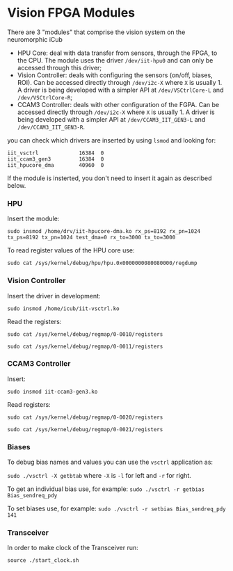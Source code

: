 # Vision FPGA Modules

There are 3 "modules" that comprise the vision system on the neuromorphic iCub
  - HPU Core: deal with data transfer from sensors, through the FPGA, to the CPU. The module uses the driver `/dev/iit-hpu0` and can only be accessed through this driver;
  - Vision Controller: deals with configuring the sensors (on/off, biases, ROI). Can be accessed directly through `/dev/i2c-X` where `X` is usually 1. A driver is being developed with a simpler API at `/dev/VSCtrlCore-L` and `/dev/VSCtrlCore-R`;
  - CCAM3 Controller: deals with other configuration of the FGPA. Can be accessed directly through `/dev/i2c-X` where `X` is usually 1. A driver is being developed with a simpler API at `/dev/CCAM3_IIT_GEN3-L` and `/dev/CCAM3_IIT_GEN3-R`.

you can check which drivers are inserted by using `lsmod` and looking for:

```
iit_vsctrl             16384  0
iit_ccam3_gen3         16384  0
iit_hpucore_dma        40960  0
```

If the module is insterted, you don't need to insert it again as described below.

### HPU

Insert the module:

`sudo insmod /home/drv/iit-hpucore-dma.ko rx_ps=8192 rx_pn=1024 tx_ps=8192 tx_pn=1024 test_dma=0 rx_to=3000 tx_to=3000`

To read register values of the HPU core use: 

`sudo cat /sys/kernel/debug/hpu/hpu.0x0000000080080000/regdump`

### Vision Controller

Insert the driver in development:

`sudo insmod /home/icub/iit-vsctrl.ko`

Read the registers:

`sudo cat /sys/kernel/debug/regmap/0-0010/registers`

`sudo cat /sys/kernel/debug/regmap/0-0011/registers`

### CCAM3 Controller

Insert:

`sudo insmod iit-ccam3-gen3.ko`

Read registers:

`sudo cat /sys/kernel/debug/regmap/0-0020/registers`

`sudo cat /sys/kernel/debug/regmap/0-0021/registers`

### Biases
To debug bias names and values you can use the `vsctrl` application as:

`sudo ./vsctrl -X getbtab` where `-X` is `-l` for left and `-r` for right.

To get an individual bias use, for example:
`sudo ./vsctrl -r getbias Bias_sendreq_pdy`

To set biases use, for example:
`sudo ./vsctrl -r setbias Bias_sendreq_pdy 141`

### Transceiver
In order to make clock of the Transceiver run:

`source ./start_clock.sh`


